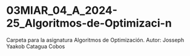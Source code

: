# 03MIAR_04_A_2024-25_Algoritmos-de-Optimizaci-n
Carpeta para la asignatura Algoritmos de Optimización. Autor: Josseph Yaakob Catagua Cobos
